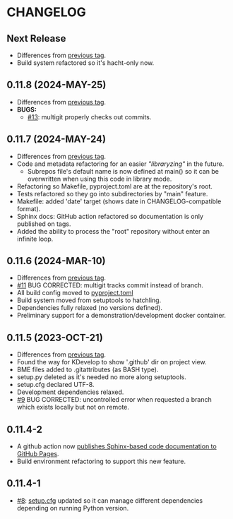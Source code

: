 # CHANGELOG

## Next Release
* Differences from [previous tag](/../../compare/v0.11.8…main).
* Build system refactored so it's hacht-only now.

## 0.11.8 (2024-MAY-25)
* Differences from [previous tag](/../../compare/v0.11.7…main).
* **BUGS:**
  * [#13](/../../issues/13): multigit properly checks out commits.

## 0.11.7 (2024-MAY-24)
* Differences from [previous tag](/../../compare/v0.11.6…main).
* Code and metadata refactoring for an easier *"libraryzing"* in the future.
  * Subrepos file's default name is now defined at main() so it can be overwritten when using this code in library mode.
* Refactoring so Makefile, pyproject.toml are at the repository's root.
* Tests refactored so they go into subdirectories by "main" feature.
* Makefile: added 'date' target (shows date in CHANGELOG-compatible format).
* Sphinx docs: GitHub action refactored so documentation is only published on tags.
* Added the ability to process the "root" repository without enter an infinite loop.

## 0.11.6 (2024-MAR-10)
* Differences from [previous tag](/../../compare/v0.11.5…v0.11.6).
* [#11](/../../issues/11) BUG CORRECTED: multigit tracks commit instead of branch.
* All build config moved to [pyproject.toml](./src/pyproject.toml)
* Build system moved from setuptools to hatchling.
* Dependencies fully relaxed (no versions defined).
* Preliminary support for a demonstration/development docker container.

## 0.11.5 (2023-OCT-21)
* Differences from [previous tag](/../../compare/v0.11.4-2…v0.11.5).
* Found the way for KDevelop to show '.github' dir on project view.
* BME files added to .gitattributes (as BASH type).
* setup.py deleted as it's needed no more along setuptools.
* setup.cfg declared UTF-8.
* Development dependencies relaxed.
* [#9](https://github.com/jmnavarrol/python-multigit/issues/9) BUG CORRECTED: uncontrolled error when requested a branch which exists locally but not on remote.

## 0.11.4-2
* A github action now [publishes Sphinx-based code documentation to GitHub Pages](https://jmnavarrol.github.io/python-multigit/).
* Build environment refactoring to support this new feature.

## 0.11.4-1
* [#8](https://github.com/jmnavarrol/python-multigit/issues/8): [setup.cfg](./src/setup.cfg) updated so it can manage different dependencies depending on running Python version.
